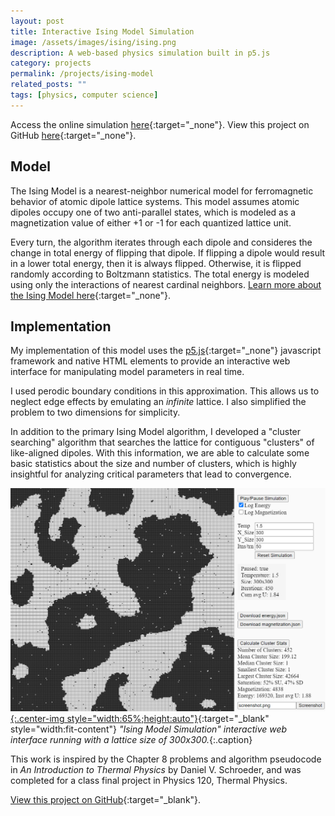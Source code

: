 ```yaml
---
layout: post
title: Interactive Ising Model Simulation
image: /assets/images/ising/ising.png
description: A web-based physics simulation built in p5.js
category: projects
permalink: /projects/ising-model
related_posts: ""
tags: [physics, computer science]
---
```

Access the online simulation [here](https://ivar-rydstrom.github.io/ising_model/){:target="_none"}. View this project on GitHub [here](https://github.com/Ivar-Rydstrom/ising_model){:target="_none"}.

## Model
The Ising Model is a nearest-neighbor numerical model for ferromagnetic behavior of atomic dipole lattice systems. This model assumes atomic dipoles occupy one of two anti-parallel states, which is modeled as a magnetization value of either +1 or -1 for each quantized lattice unit.

Every turn, the algorithm iterates through each dipole and consideres the change in total energy of flipping that dipole. If flipping a dipole would result in a lower total energy, then it is always flipped. Otherwise, it is flipped randomly according to Boltzmann statistics. The total energy is modeled using only the interactions of nearest cardinal neighbors. [Learn more about the Ising Model here](https://en.wikipedia.org/wiki/Ising_model){:target="_none"}.

## Implementation
My implementation of this model uses the [p5.js](https://p5js.org/){:target="_none"} javascript framework and native HTML elements to provide an interactive web interface for manipulating model parameters in real time.

I used perodic boundary conditions in this approximation. This allows us to neglect edge effects by emulating an *infinite* lattice. I also simplified the problem to two dimensions for simplicity.

In addition to the primary Ising Model algorithm, I developed a "cluster searching" algorithm that searches the lattice for contiguous "clusters" of like-aligned dipoles. With this information, we are able to calculate some basic statistics about the size and number of clusters, which is highly insightful for analyzing critical parameters that lead to convergence.


[![Ising Model](/assets/images/ising/ising2.png){:.center-img style="width:65%;height:auto"}](https://ivar-rydstrom.github.io/ising_model/){:target="_blank" style="width:fit-content"}
*"Ising Model Simulation" interactive web interface running with a lattice size of 300x300.*{:.caption}

This work is inspired by the Chapter 8 problems and algorithm pseudocode in *An Introduction to Thermal Physics* by Daniel V. Schroeder, and was completed for a class final project in Physics 120, Thermal Physics.

[View this project on GitHub](https://github.com/Ivar-Rydstrom/ising_model){:target="_blank"}.